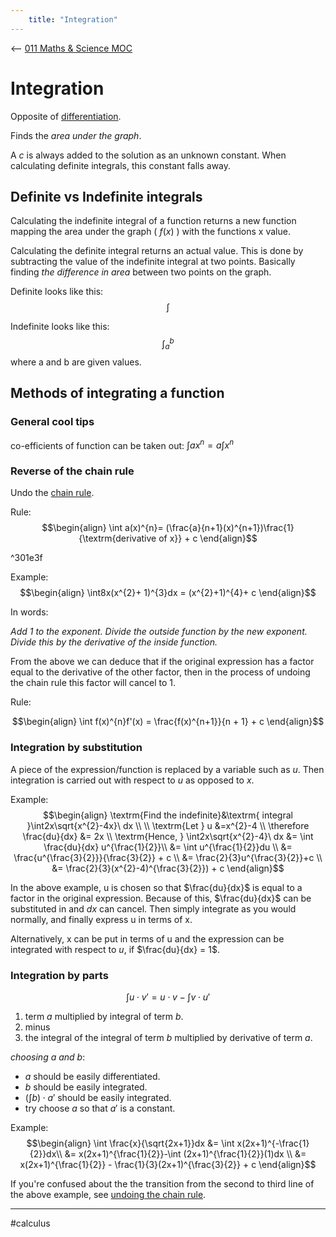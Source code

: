 ```yaml
---
	title: "Integration"
---
```

<-- [011 Maths & Science MOC](011%20Maths%20&%20Science%20MOC.md)

# Integration

Opposite of [differentiation](Differentiation.md).

Finds the *area under the graph*.

A $c$ is always added to the solution as an unknown constant. When calculating definite integrals, this constant falls away.

## Definite vs Indefinite integrals

Calculating the indefinite integral of a function returns a new function mapping the area under the graph ( $f(x)$ ) with the functions x value. 

Calculating the definite integral returns an actual value. This is done by subtracting the value of the indefinite integral at two points. Basically finding *the difference in area* between two points on the graph.

Definite looks like this:
$$\int$$

Indefinite looks like this:
$$\int_{a}^{b}$$
where a and b are given values.


## Methods of integrating a function

### General cool tips 

co-efficients of function can be taken out: $\int ax^{n} = a\int x^{n}$ 


### Reverse of the chain rule

Undo the [chain rule](Differentiation.md#Chain%20rule).

Rule:
$$\begin{align}
\int a(x)^{n}= (\frac{a}{n+1}(x)^{n+1})\frac{1}{\textrm{derivative of x}} + c
\end{align}$$

^301e3f

Example:
$$\begin{align}
\int8x(x^{2}+ 1)^{3}dx = (x^{2}+1)^{4}+ c
\end{align}$$

In words:
>
*Add 1 to the exponent. Divide the outside function by the new exponent. Divide this by the derivative of the inside function.*

From the above we can deduce that if the original expression has a factor equal to the derivative of the other factor, then in the process of undoing the chain rule this factor will cancel to 1.

Rule:

$$\begin{align}
\int f(x)^{n}f'(x) = \frac{f(x)^{n+1}}{n + 1} + c
\end{align}$$

### Integration by substitution

A piece of the expression/function is replaced by a variable such as $u$. Then integration is carried out with respect to $u$ as opposed to $x$.

Example:
$$\begin{align}
\textrm{Find the indefinite}&\textrm{ integral }\int2x\sqrt{x^{2}-4x}\ dx \\
\\
\textrm{Let } u &=x^{2}-4 \\
\therefore \frac{du}{dx} &= 2x \\
\textrm{Hence, } \int2x\sqrt{x^{2}-4}\ dx &= \int \frac{du}{dx} u^{\frac{1}{2}}\\
&= \int u^{\frac{1}{2}}du \\
&= \frac{u^{\frac{3}{2}}}{\frac{3}{2}} + c \\
&= \frac{2}{3}u^{\frac{3}{2}}+c \\
&= \frac{2}{3}(x^{2}-4)^{\frac{3}{2}}) + c
\end{align}$$

In the above example, u is chosen so that $\frac{du}{dx}$ is equal to a factor in the original expression. Because of this, $\frac{du}{dx}$ can be substituted in and $dx$ can cancel. Then simply integrate as you would normally, and finally express u in terms of x.

Alternatively, x can be put in terms of u and the expression can be integrated with respect to $u$, if $\frac{du}{dx} = 1$.

### Integration by parts

$$\int u\cdot v' = u \cdot v - \int v\cdot u'$$

1. term $a$ multiplied by integral of term $b$.
2. minus 
3. the integral of the integral of term $b$ multiplied by derivative of term $a$.

*choosing $a$ and $b$*:
- $a$ should be easily differentiated.
- $b$ should be easily integrated.
- $\left(\int b\right)\cdot a'$ should be easily integrated.
- try choose $a$ so that $a'$ is a constant.

Example:
$$\begin{align}
\int \frac{x}{\sqrt{2x+1}}dx &= \int x(2x+1)^{-\frac{1}{2}}dx\\
	&= x(2x+1)^{\frac{1}{2}}-\int (2x+1)^{\frac{1}{2}}(1)dx \\
	&= x(2x+1)^{\frac{1}{2}} - \frac{1}{3}(2x+1)^{\frac{3}{2}} + c
\end{align}$$

If you're confused about the the transition from the second to third line of the above example, see [undoing the chain rule](Integration.md#^301e3f).





---

#calculus 